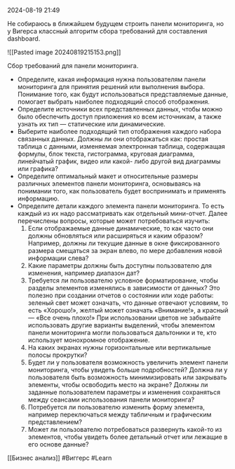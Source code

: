  2024-08-19 21:49

Не собираюсь в ближайшем будущем строить панели мониторинга, но у Вигерса классный алгоритм сбора требований для составления dashboard.

![[Pasted image 20240819215153.png]]

Сбор требований для панели мониторинга.
- Определите, какая информация нужна пользователям панели мониторинга для принятия решений или выполнения выбора. Понимание того, как будут использоваться представляемые данные, помогает выбрать наиболее подходящий способ отображения.
- Определите источники всех представленных данных, чтобы можно было обеспечить доступ приложения ко всем источникам, а также узнать их тип — статические или динамические.
- Выберите наиболее подходящий тип отображения каждого набора связанных данных. Должны ли они отображаться как: простая таблица с данными, изменяемая электронная таблица, содержащая формулы, блок текста, гистограмма, круговая диаграмма, линейчатый график, видео или какой- либо другой вид диаграммы или графика?
- Определите оптимальный макет и относительные размеры различных элементов панели мониторинга, основываясь на понимании того, как пользователь будет воспринимать и применять информацию.
- Определите детали каждого элемента панели мониторинга. То есть каждый из их надо рассматривать как отдельный мини-отчет. Далее перечислены вопросы, которые может потребоваться изучить:
  1. Если отображаемые данные динамические, то как часто они должны обновляться или расширяться и каким образом? Например, должны ли текущие данные в окне фиксированного размера смещаться за экран влево, по мере добавления новой информации слева?
  2. Какие параметры должны быть доступны пользователю для изменения, например диапазон дат?
  3. Требуется ли пользователю условное форматирование, чтобы разделы элементов изменялись в зависимости от данных? Это полезно при создании отчетов о состоянии или ходе работы: зеленый свет может означать, что данные отвечают условиям, то есть «Хорошо!», желтый может означать «Внимание!», а красный — «Все очень плохо!» При использовании цветов не забывайте использовать другие варианты выделений, чтобы элементом панели мониторинга могли пользоваться дальтоники и те, кто использует монохромное отображение.
  4. На каких экранах нужны горизонтальные или вертикальные полосы прокрутки?
  5. Будет ли у пользователя возможность увеличить элемент панели мониторинга, чтобы увидеть больше подробностей? Должна ли у пользователя быть возможность минимизировать или закрывать элементы, чтобы освободить место на экране? Должны ли заданные пользователем параметры и изменения сохраняться между сеансами использования панели мониторинга?
  6. Потребуется ли пользователю изменить форму элемента, например переключаться между табличным и графическим представлением?
  7. Может ли пользователю потребоваться развернуть какой-то из элементов, чтобы увидеть более детальный отчет или лежащие в его основе данные?

[[Бизнес анализ]]
#Виггерс 
#Learn